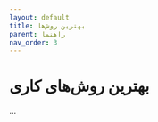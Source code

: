 ```yaml
---
layout: default
title: بهترین روش‌ها
parent: راهنما
nav_order: 3
---
```


# بهترین روش‌های کاری
...
